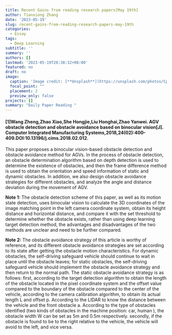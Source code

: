 ```yaml
---
title: Recent Gains from reading research papers[May 19th]
author: Tianxiong Zhang
date: '2023-05-19'
slug: recent-gains-from-reading-research-papers-may-19th
categories:
  - Essay
tags:
  - Deep Learning
subtitle: ''
summary: ''
authors: []
lastmod: '2023-05-19T20:38:32+08:00'
featured: no
draft: no
image:
  caption: 'Image credit: [**Unsplash**](https://unsplash.com/photos/CpkOjOcXdUY)'
  focal_point: ""
  placement: 2
  preview_only: false
projects: []
summary: "Daily Paper Reading "
---
```

#### [1]Wang Zheng,Zhao Xiao,She Hongjie,Liu Honghai,Zhao Yanwei. AGV obstacle detection and obstacle avoidance based on binocular vision[J]. Computer Integrated Manufacturing Systems,2018,24(02):400-409.DOI:10.13196/j.cims.2018.02.012.

This paper proposes a binocular vision-based obstacle detection and obstacle avoidance method for AGVs. In the process of obstacle detection, an obstacle determination algorithm based on depth detection is used to determine the existence of obstacles, and then the frame difference method is used to obtain the orientation and speed information of static and dynamic obstacles. In addition, we also design obstacle avoidance strategies for different obstacles, and analyze the angle and distance deviation during the movement of AGV.

**Note 1:** 
The obstacle detection scheme of this paper, as well as its motion state detection, uses binocular vision to calculate the 3D coordinates of the image matching point in the left camera coordinate system, obtain its height distance and horizontal distance, and compare it with the set threshold to determine whether the obstacle exists, rather than using deep learning target detection method, the advantages and disadvantages of the two methods are unclear and need to be further compared.

**Note 2:**
The obstacle avoidance strategy of this article is worthy of reference, and its different obstacle avoidance strategies are set according to its state after getting the obstacle motion characteristics. For dynamic obstacles, the self-driving safeguard vehicle should continue to wait in place until the obstacle leaves; for static obstacles, the self-driving safeguard vehicle should implement the obstacle avoidance strategy and then return to the normal path.
The static obstacle avoidance strategy is as follows: first, according to the target detection algorithm to obtain the length of the obstacle located in the pixel coordinate system and the offset value compared to the boundary of the obstacle compared to the center of the vehicle, according to the camera calibration algorithm, to obtain its actual length L and offset p. According to the LIDAR to know the distance between the vehicle and the front obstacle a. According to the type of obstacles identified (two kinds of obstacles in the machine position: car, human ), the obstacle width W can be set as 5m and 0.5m respectively. secondly, if the obstacle is found to be to the right relative to the vehicle, the vehicle will avoid to the left, and vice versa.




